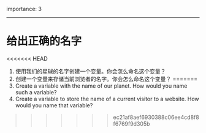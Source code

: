 importance: 3

---

# 给出正确的名字

<<<<<<< HEAD
1. 使用我们的星球的名字创建一个变量。你会怎么命名这个变量？
2. 创建一个变量来存储当前浏览者的名字。你会怎么命名这个变量？
=======
1. Create a variable with the name of our planet. How would you name such a variable?
2. Create a variable to store the name of a current visitor to a website. How would you name that variable?
>>>>>>> ec21af8aef6930388c06ee4cd8f8f6769f9d305b
